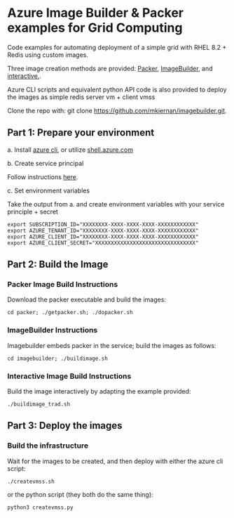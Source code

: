 # Azure Image Builder & Packer examples for Grid Computing

Code examples for automating deployment of a simple grid with RHEL 8.2 + Redis using custom images. 

Three image creation methods are provided: <a href="https://www.packer.io/">Packer</a>, <a href="https://docs.microsoft.com/en-us/azure/virtual-machines/linux/image-builder-overview">ImageBuilder</a>, and <a href="https://docs.microsoft.com/en-us/azure/virtual-machines/linux/tutorial-custom-images">interactive.</a>.  

Azure CLI scripts and equivalent python API code is also provided to deploy the images as simple redis server vm + client vmss

Clone the repo with: git clone https://github.com/mkiernan/imagebuilder.git.

## Part 1: Prepare your environment 

a. Install <a href="https://docs.microsoft.com/en-us/cli/azure/install-azure-cli">azure cli</a>, or utilize <a href="https://shell.azure.com">shell.azure.com</a> 

b. Create service principal 

Follow instructions <a href="https://docs.microsoft.com/en-us/cli/azure/create-an-azure-service-principal-azure-cli">here</a>. 

c. Set environment variables

Take the output from a. and create environment variables with your service principle + secret
```
export SUBSCRIPTION_ID="XXXXXXXX-XXXX-XXXX-XXXX-XXXXXXXXXXXX"
export AZURE_TENANT_ID="XXXXXXXX-XXXX-XXXX-XXXX-XXXXXXXXXXXX"
export AZURE_CLIENT_ID="XXXXXXXX-XXXX-XXXX-XXXX-XXXXXXXXXXXX"
export AZURE_CLIENT_SECRET="XXXXXXXXXXXXXXXXXXXXXXXXXXXXXXXX"
```

## Part 2: Build the Image

### Packer Image Build Instructions

Download the packer executable and build the images: 

```
cd packer; ./getpacker.sh; ./dopacker.sh
```

### ImageBuilder Instructions

Imagebuilder embeds packer in the service; build the images as follows: 

```
cd imagebuilder; ./buildimage.sh
```

### Interactive Image Build Instructions

Build the image interactively by adapting the example provided: 

```
./buildimage_trad.sh
```

## Part 3: Deploy the images 

### Build the infrastructure

Wait for the images to be created, and then deploy with either the azure cli script: 
```
./createvmss.sh
```
or the python script (they both do the same thing): 
```
python3 createvmss.py
```
